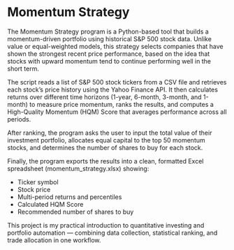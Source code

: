 # Momentum Strategy

The Momentum Strategy program is a Python-based tool that builds a momentum-driven portfolio using historical S&P 500 stock data.
Unlike value or equal-weighted models, this strategy selects companies that have shown the strongest recent price performance, based on the idea that stocks with upward momentum tend to continue performing well in the short term.

The script reads a list of S&P 500 stock tickers from a CSV file and retrieves each stock’s price history using the Yahoo Finance API.
It then calculates returns over different time horizons (1-year, 6-month, 3-month, and 1-month) to measure price momentum, ranks the results, and computes a High-Quality Momentum (HQM) Score that averages performance across all periods.

After ranking, the program asks the user to input the total value of their investment portfolio,
allocates equal capital to the top 50 momentum stocks,
and determines the number of shares to buy for each stock.

Finally, the program exports the results into a clean, formatted Excel spreadsheet
(momentum_strategy.xlsx) showing:

- Ticker symbol
- Stock price
- Multi-period returns and percentiles
- Calculated HQM Score
- Recommended number of shares to buy

This project is my practical introduction to quantitative investing and portfolio automation — combining data collection, statistical ranking, and trade allocation in one workflow.
